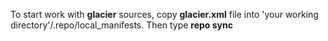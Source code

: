To start work with __glacier__ sources, copy __glacier.xml__ file into 'your working directory'/.repo/local_manifests. Then type 
__repo sync__
